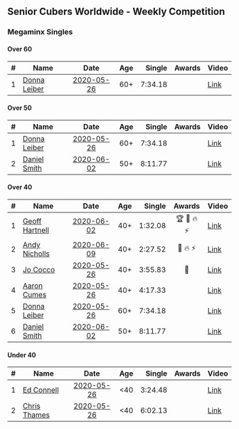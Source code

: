 ## Senior Cubers Worldwide - Weekly Competition
### Megaminx Singles

#### Over 60

| # | Name | Date | Age | Single | Awards | Video |
| :--: | -- | :--: | :--: | --: | :--: | -- |
| 1 | [Donna Leiber](../persons/donna_leiber.md) | [2020-05-26](results/2020-05-26.md) | 60+ | 7:34.18 |  | [Link](https://www.facebook.com/events/688407551989463/permalink/690856405077911/) |

#### Over 50

| # | Name | Date | Age | Single | Awards | Video |
| :--: | -- | :--: | :--: | --: | :--: | -- |
| 1 | [Donna Leiber](../persons/donna_leiber.md) | [2020-05-26](results/2020-05-26.md) | 60+ | 7:34.18 |  | [Link](https://www.facebook.com/events/688407551989463/permalink/690856405077911/) |
| 2 | [Daniel Smith](../persons/daniel_smith.md) | [2020-06-02](results/2020-06-02.md) | 50+ | 8:11.77 |  | [Link](https://www.facebook.com/events/3373950429496747/permalink/3381536338738156/) |

#### Over 40

| # | Name | Date | Age | Single | Awards | Video |
| :--: | -- | :--: | :--: | --: | :--: | -- |
| 1 | [Geoff Hartnell](../persons/geoff_hartnell.md) | [2020-06-02](results/2020-06-02.md) | 40+ | 1:32.08 | 🏆 🥇 🔥 ⚡ | [Link](https://www.facebook.com/events/3373950429496747/permalink/3374121619479628/) |
| 2 | [Andy Nicholls](../persons/andy_nicholls.md) | [2020-06-09](results/2020-06-09.md) | 40+ | 2:27.52 | 🥈 🔥 ⚡ | [Link](https://www.facebook.com/events/903549840109576/permalink/904277553370138/) |
| 3 | [Jo Cocco](../persons/jo_cocco.md) | [2020-05-26](results/2020-05-26.md) | 40+ | 3:55.83 | 🥉 | [Link](https://www.facebook.com/events/688407551989463/permalink/689392185224333/) |
| 4 | [Aaron Cumes](../persons/aaron_cumes.md) | [2020-05-26](results/2020-05-26.md) | 40+ | 4:17.33 |  | [Link](https://www.facebook.com/events/688407551989463/permalink/692397031590515/) |
| 5 | [Donna Leiber](../persons/donna_leiber.md) | [2020-05-26](results/2020-05-26.md) | 60+ | 7:34.18 |  | [Link](https://www.facebook.com/events/688407551989463/permalink/690856405077911/) |
| 6 | [Daniel Smith](../persons/daniel_smith.md) | [2020-06-02](results/2020-06-02.md) | 50+ | 8:11.77 |  | [Link](https://www.facebook.com/events/3373950429496747/permalink/3381536338738156/) |

#### Under 40

| # | Name | Date | Age | Single | Awards | Video |
| :--: | -- | :--: | :--: | --: | :--: | -- |
| 1 | [Ed Connell](../persons/ed_connell.md) | [2020-05-26](results/2020-05-26.md) | <40 | 3:24.48 |  | [Link](https://www.facebook.com/events/688407551989463/permalink/691174248379460/) |
| 2 | [Chris Thames](../persons/chris_thames.md) | [2020-05-26](results/2020-05-26.md) | <40 | 6:02.13 |  | [Link](https://www.facebook.com/events/688407551989463/permalink/690392548457630/) |


<!-- Global site tag (gtag.js) - Google Analytics -->
<script async src="https://www.googletagmanager.com/gtag/js?id=UA-86348435-3"></script>
<script>window.dataLayer = window.dataLayer || []; function gtag() {dataLayer.push(arguments);} gtag('js', new Date()); gtag('config', 'UA-86348435-3');</script>
